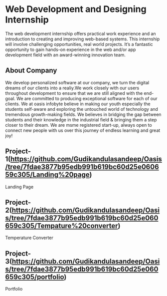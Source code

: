 # Web Development and Designing Internship
The web development internship offers practical work experience and an introduction to creating and improving web-based systems. This internship will involve challenging opportunities, real world projects. It’s a fantastic opportunity to gain hands-on experience in the web and/or app development field with an award-winning innovation team.
## About Company
We develop personalized software at our company, we turn the digital dreams of our clients into a realiy.We work closely with our users throughout development to ensure that we are still aligned with the end-goal. We are committed to producing exceptional software for each of our clients.
We at oasis infobyte believe in making our youth especially the students self-aware and exploring the untouched world of technology and tremendous growth-making fields. We believes in bridging the gap between students and their knowledge in the industrial field & bringing them a step closer to their dream. We are msme registered start-up, always open to connect new people with us over this journey of endless learning and great joy!

## Project-1(https://github.com/Gudikandulasandeep/Oasis/tree/7fdae3877b95edb991b619bc60d25e060659c305/Landing%20page) 
Landing Page
## Project-2(https://github.com/Gudikandulasandeep/Oasis/tree/7fdae3877b95edb991b619bc60d25e060659c305/Tempature%20converter)
Temperature Converter
## Project-3(https://github.com/Gudikandulasandeep/Oasis/tree/7fdae3877b95edb991b619bc60d25e060659c305/portfolio)
Portfolio
